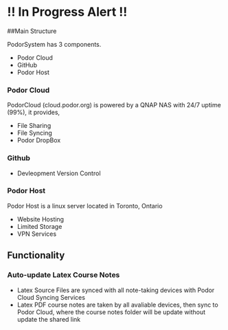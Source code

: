 # !! In Progress Alert !!

##Main Structure

PodorSystem has 3 components.
 * Podor Cloud
 * GitHub
 * Podor Host
 
 ### Podor Cloud
 PodorCloud (cloud.podor.org) is powered by a QNAP NAS with 24/7 uptime (99%), it provides,
* File Sharing
* File Syncing
* Podor DropBox

 ### Github
 * Devleopment Version Control
 
 ### Podor Host
 Podor Host is a linux server located in Toronto, Ontario
 * Website Hosting
 * Limited Storage
 * VPN Services
 
 ## Functionality
 ### Auto-update Latex Course Notes
 * Latex Source Files are synced with all note-taking devices with Podor Cloud Syncing Services
 * Latex PDF course notes are taken by all avaliable devices, then sync to Podor Cloud, where the course notes folder will be update without update the shared link
